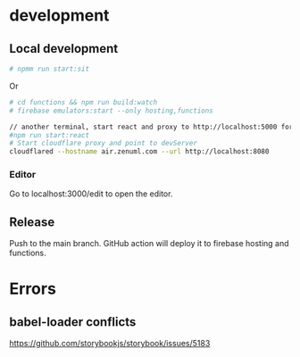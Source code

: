 # development

## Local development

```bash
# npmm run start:sit
```
Or
```bash
# cd functions && npm run build:watch
# firebase emulators:start --only hosting,functions

// another terminal, start react and proxy to http://localhost:5000 for functions
#npm run start:react
# Start cloudflare proxy and point to devServer
cloudflared --hostname air.zenuml.com --url http://localhost:8080
```

### Editor

Go to localhost:3000/edit to open the editor.

## Release
Push to the main branch. GitHub action will deploy it to firebase hosting
and functions.

# Errors
## babel-loader conflicts

https://github.com/storybookjs/storybook/issues/5183

